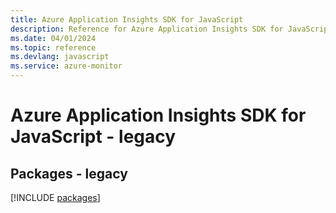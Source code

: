 ```yaml
---
title: Azure Application Insights SDK for JavaScript
description: Reference for Azure Application Insights SDK for JavaScript
ms.date: 04/01/2024
ms.topic: reference
ms.devlang: javascript
ms.service: azure-monitor
---
```

# Azure Application Insights SDK for JavaScript - legacy
## Packages - legacy
[!INCLUDE [packages](application-insights-index.md)]